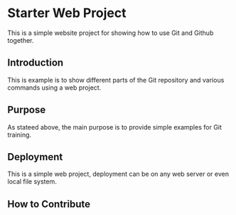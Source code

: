 # Starter Web Project

This is a simple website project for showing how to use Git and Github together.


## Introduction

This is example is to show different parts of the Git repository and various commands using a web project.

## Purpose

As stateed above, the main purpose is to provide simple examples for Git training.

## Deployment

This is a simple web project, deployment can be on any web server or even local file system.


## How to Contribute